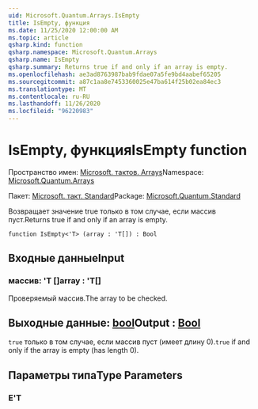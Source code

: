 ```yaml
---
uid: Microsoft.Quantum.Arrays.IsEmpty
title: IsEmpty, функция
ms.date: 11/25/2020 12:00:00 AM
ms.topic: article
qsharp.kind: function
qsharp.namespace: Microsoft.Quantum.Arrays
qsharp.name: IsEmpty
qsharp.summary: Returns true if and only if an array is empty.
ms.openlocfilehash: ae3ad8763987bab9fdae07a5fe9bd4aabef65205
ms.sourcegitcommit: a87c1aa8e7453360025e47ba614f25b02ea84ec3
ms.translationtype: MT
ms.contentlocale: ru-RU
ms.lasthandoff: 11/26/2020
ms.locfileid: "96220983"
---
```

# <a name="isempty-function"></a><span data-ttu-id="8372c-102">IsEmpty, функция</span><span class="sxs-lookup"><span data-stu-id="8372c-102">IsEmpty function</span></span>

<span data-ttu-id="8372c-103">Пространство имен: [Microsoft. тактов. Arrays](xref:Microsoft.Quantum.Arrays)</span><span class="sxs-lookup"><span data-stu-id="8372c-103">Namespace: [Microsoft.Quantum.Arrays](xref:Microsoft.Quantum.Arrays)</span></span>

<span data-ttu-id="8372c-104">Пакет: [Microsoft. такт. Standard](https://nuget.org/packages/Microsoft.Quantum.Standard)</span><span class="sxs-lookup"><span data-stu-id="8372c-104">Package: [Microsoft.Quantum.Standard](https://nuget.org/packages/Microsoft.Quantum.Standard)</span></span>


<span data-ttu-id="8372c-105">Возвращает значение true только в том случае, если массив пуст.</span><span class="sxs-lookup"><span data-stu-id="8372c-105">Returns true if and only if an array is empty.</span></span>

```qsharp
function IsEmpty<'T> (array : 'T[]) : Bool
```


## <a name="input"></a><span data-ttu-id="8372c-106">Входные данные</span><span class="sxs-lookup"><span data-stu-id="8372c-106">Input</span></span>

### <a name="array--t"></a><span data-ttu-id="8372c-107">массив: 'T []</span><span class="sxs-lookup"><span data-stu-id="8372c-107">array : 'T[]</span></span>

<span data-ttu-id="8372c-108">Проверяемый массив.</span><span class="sxs-lookup"><span data-stu-id="8372c-108">The array to be checked.</span></span>



## <a name="output--bool"></a><span data-ttu-id="8372c-109">Выходные данные: [bool](xref:microsoft.quantum.lang-ref.bool)</span><span class="sxs-lookup"><span data-stu-id="8372c-109">Output : [Bool](xref:microsoft.quantum.lang-ref.bool)</span></span>

<span data-ttu-id="8372c-110">`true` только в том случае, если массив пуст (имеет длину 0).</span><span class="sxs-lookup"><span data-stu-id="8372c-110">`true` if and only if the array is empty (has length 0).</span></span>

## <a name="type-parameters"></a><span data-ttu-id="8372c-111">Параметры типа</span><span class="sxs-lookup"><span data-stu-id="8372c-111">Type Parameters</span></span>

### <a name="t"></a><span data-ttu-id="8372c-112">Е</span><span class="sxs-lookup"><span data-stu-id="8372c-112">'T</span></span>

